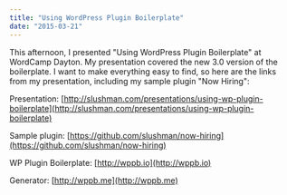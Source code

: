 ```yaml
---
title: "Using WordPress Plugin Boilerplate"
date: "2015-03-21"
---
```


This afternoon, I presented "Using WordPress Plugin Boilerplate" at WordCamp Dayton. My presentation covered the new 3.0 version of the boilerplate. I want to make everything easy to find, so here are the links from my presentation, including my sample plugin "Now Hiring":

Presentation: [http://slushman.com/presentations/using-wp-plugin-boilerplate](http://slushman.com/presentations/using-wp-plugin-boilerplate)

Sample plugin: [https://github.com/slushman/now-hiring](https://github.com/slushman/now-hiring)

WP Plugin Boilerplate: [http://wppb.io](http://wppb.io)

Generator: [http://wppb.me](http://wppb.me)
